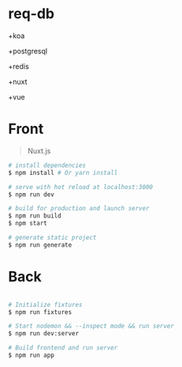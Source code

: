 # req-db

+koa

+postgresql

+redis

+nuxt

+vue

# Front

> Nuxt.js

``` bash
# install dependencies
$ npm install # Or yarn install

# serve with hot reload at localhost:3000
$ npm run dev

# build for production and launch server
$ npm run build
$ npm start

# generate static project
$ npm run generate
```

# Back

``` bash

# Initialize fixtures
$ npm run fixtures

# Start nodemon && --inspect mode && run server
$ npm run dev:server

# Build frontend and run server
$ npm run app

```
